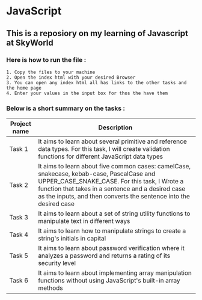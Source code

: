 # JavaScript
## This is a reposiory on my learning of Javascript at SkyWorld

### Here is how to run the file :
```
1. Copy the files to your machine
2. Open the index html with your desired Browser
3. You can open any index html all has links to the other tasks and the home page
4. Enter your values in the input box for thos the have them 
```
### Below is a short summary on the tasks :

| Project name | 	Description |
|--------------|--------------------|
| Task 1 |	It aims to learn about several primitive and reference data types. For this task, I will create validation functions for different JavaScript data types |
| Task 2 |	It aims to learn about five common cases: camelCase, snakecase, kebab-case, PascalCase and UPPER_CASE_SNAKE_CASE. For this task, I Wrote a function that takes in a sentence and a desired case as the inputs, and then converts the sentence into the desired case |
| Task 3 |	It aims to learn about a set of string utility functions to manipulate text in different ways |
| Task 4 |	It aims to learn how to manipulate strings to create a string's initials in capital |
| Task 5 |	It aims to learn about password verification where it analyzes a password and returns a rating of its security level |
| Task 6 |	It aims to learn about implementing array manipulation functions without using JavaScript's built-in array methods |
